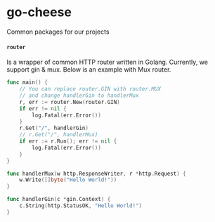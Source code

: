 # go-cheese
Common packages for our projects

#### `router`
Is a wrapper of common HTTP router written in Golang. Currently, we support gin & mux. Below is an example with Mux router.

```go
func main() {
    // You can replace router.GIN with router.MUX
    // and change handlerGin to handlerMux
	r, err := router.New(router.GIN)
	if err != nil {
		log.Fatal(err.Error())
	}
	r.Get("/", handlerGin)
    // r.Get("/", handlerMux)
    if err := r.Run(); err != nil {
		log.Fatal(err.Error())
	}
}

func handlerMux(w http.ResponseWriter, r *http.Request) {
	w.Write([]byte("Hello World!"))
}

func handlerGin(c *gin.Context) {
	c.String(http.StatusOK, "Hello World!")
}
```
